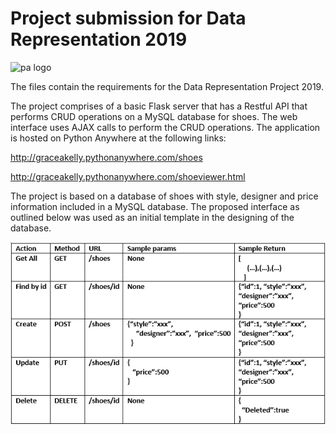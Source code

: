# Project submission for Data Representation 2019

![pa logo](https://www.pythonanywhere.com/static/anywhere/images/PA-logo.svg)

The files contain the requirements for the Data Representation Project 2019.

The project comprises of a basic Flask server that has a Restful API that performs CRUD operations on a MySQL database for shoes. The web interface uses AJAX calls to perform the CRUD operations. The application is hosted on Python Anywhere at the following links:

http://graceakelly.pythonanywhere.com/shoes

http://graceakelly.pythonanywhere.com/shoeviewer.html

The project is based on a database of shoes with style, designer and price information included in a MySQL database.
The proposed interface as outlined below was used as an initial template in the designing of the database.

![Project Plan](ProjectPlan.png)

